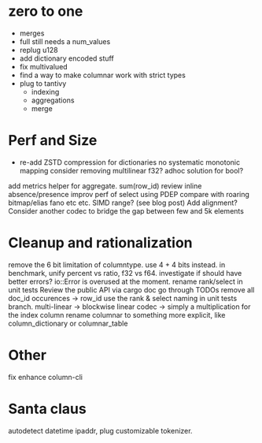 # zero to one
* merges
* full still needs a num_values
* replug u128
* add dictionary encoded stuff
* fix multivalued
* find a way to make columnar work with strict types
* plug to tantivy
    - indexing
    - aggregations
    - merge

# Perf and Size
* re-add ZSTD compression for dictionaries
no systematic monotonic mapping
consider removing multilinear
f32?
adhoc solution for bool?

add metrics helper for aggregate. sum(row_id)
review inline absence/presence
improv perf of select using PDEP
compare with roaring bitmap/elias fano etc etc.
SIMD range? (see blog post)
Add alignment?
Consider another codec to bridge the gap between few and 5k elements

# Cleanup and rationalization
remove the 6 bit limitation of columntype. use 4 + 4 bits instead.
in benchmark, unify percent vs ratio, f32 vs f64.
investigate if should have better errors? io::Error is overused at the moment.
rename rank/select in unit tests
Review the public API via cargo doc
go through TODOs
remove all  doc_id occurences -> row_id
use the rank & select naming in unit tests branch.
multi-linear -> blockwise
linear codec -> simply a multiplication for the index column
rename columnar to something more explicit, like column_dictionary or columnar_table

# Other
fix enhance column-cli

# Santa claus

autodetect datetime ipaddr, plug customizable tokenizer.


